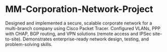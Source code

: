 # MM-Corporation-Network-Project
Designed and implemented a secure, scalable corporate network for a multi-branch company using Cisco Packet Tracer. Configured VLANs, PPP with CHAP, BGP routing, and VPN solutions (remote access and IPSec site-to-site). Demonstrates enterprise-ready network design, testing, and problem-solving skills.
